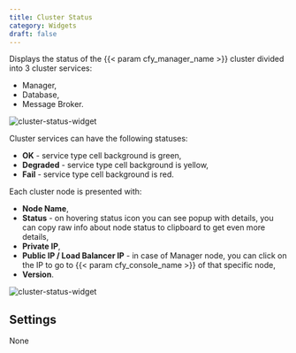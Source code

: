 ```yaml
---
title: Cluster Status
category: Widgets
draft: false
---
```


Displays the status of the {{< param cfy_manager_name >}} cluster divided into 3 cluster services:

* Manager,
* Database,
* Message Broker.

![cluster-status-widget]( /images/ui/widgets/cluster-status.png )      

Cluster services can have the following statuses:

* **OK** - service type cell background is green,
* **Degraded** - service type cell background is yellow,
* **Fail** - service type cell background is red.

Each cluster node is presented with:

* **Node Name**,
* **Status** - on hovering status icon you can see popup with details, you can copy raw info about node status to clipboard to get even more details,
* **Private IP**,
* **Public IP / Load Balancer IP** - in case of Manager node, you can click on the IP to go to {{< param cfy_console_name >}} of that specific node,
* **Version**.

![cluster-status-widget]( /images/ui/widgets/cluster-status-node-status.png )


## Settings

None
